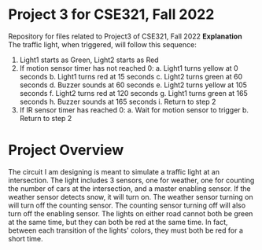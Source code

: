 # Project 3 for CSE321, Fall 2022
Repository for files related to Project3 of CSE321, Fall 2022
<b>Explanation</b>
The traffic light, when triggered, will follow this sequence:
  1. Light1 starts as Green, Light2 starts as Red
  2. If motion sensor timer has not reached 0:
  a. Light1 turns yellow at 0 seconds
  b. Light1 turns red at 15 seconds
  c. Light2 turns green at 60 seconds
  d. Buzzer sounds at 60 seconds
  e. Light2 turns yellow at 105 seconds
  f. Light2 turns red at 120 seconds
  g. Light1 turns green at 165 seconds
  h. Buzzer sounds at 165 seconds
  i. Return to step 2</pre>
  3. If IR sensor timer has reached 0:
  a. Wait for motion sensor to trigger
  b. Return to step 2

# Project Overview
The circuit I am designing is meant to simulate a traffic light at an intersection. The light includes 3 sensors, one for weather, one for counting the number of cars at the intersection, and a master enabling sensor. If the weather sensor detects snow, it will turn on. The weather sensor turning on will turn off the counting sensor. The counting sensor turning off will also turn off the enabling sensor. The lights on either road cannot both be green at the same time, but they can both be red at the same time. In fact, between each transition of the lights' colors, they must both be red for a short time.

